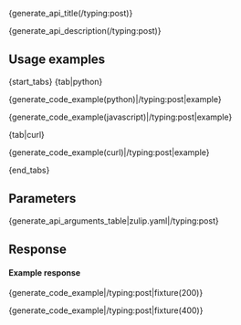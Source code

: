 {generate_api_title(/typing:post)}

{generate_api_description(/typing:post)}

## Usage examples

{start_tabs}
{tab|python}

{generate_code_example(python)|/typing:post|example}

{generate_code_example(javascript)|/typing:post|example}

{tab|curl}

{generate_code_example(curl)|/typing:post|example}

{end_tabs}

## Parameters

{generate_api_arguments_table|zulip.yaml|/typing:post}

## Response

#### Example response

{generate_code_example|/typing:post|fixture(200)}

{generate_code_example|/typing:post|fixture(400)}

